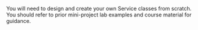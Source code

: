 You will need to design and create your own Service classes from scratch.
You should refer to prior mini-project lab examples and course material for guidance.

